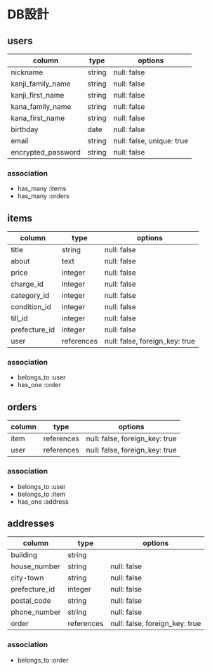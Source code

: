 # DB設計
## users
| column                | type   | options                   |
| --------------------- | ------ | ------------------------- |
| nickname              | string | null: false               |
| kanji_family_name     | string | null: false               |
| kanji_first_name      | string | null: false               |
| kana_family_name      | string | null: false               |
| kana_first_name       | string | null: false               |
| birthday              | date   | null: false               |
| email                 | string | null: false, unique: true |
| encrypted_password    | string | null: false               |

### association
- has_many :items
- has_many :orders

## items
| column        | type       | options                        |
| ------------- | ---------- | ------------------------------ |
| title         | string     | null: false                    |
| about         | text       | null: false                    |
| price         | integer    | null: false                    |
| charge_id     | integer    | null: false                    |
| category_id   | integer    | null: false                    |
| condition_id  | integer    | null: false                    |
| till_id       | integer    | null: false                    |
| prefecture_id | integer    | null: false                    |
| user          | references | null: false, foreign_key: true |

### association
- belongs_to :user
- has_one :order

## orders
| column      | type       | options                        |
| ----------- | ---------- | ------------------------------ |
| item        | references | null: false, foreign_key: true |
| user        | references | null: false, foreign_key: true |

### association
- belongs_to :user
- belongs_to :item
- has_one :address

## addresses
| column        | type       | options                        |
| ------------- | ---------- | ------------------------------ |
| building      | string     |                                |
| house_number  | string     | null: false                    |
| city-town     | string     | null: false                    |
| prefecture_id | integer    | null: false                    |
| postal_code   | string     | null: false                    |
| phone_number  | string     | null: false                    |
| order         | references | null: false, foreign_key: true |

### association
- belongs_to :order